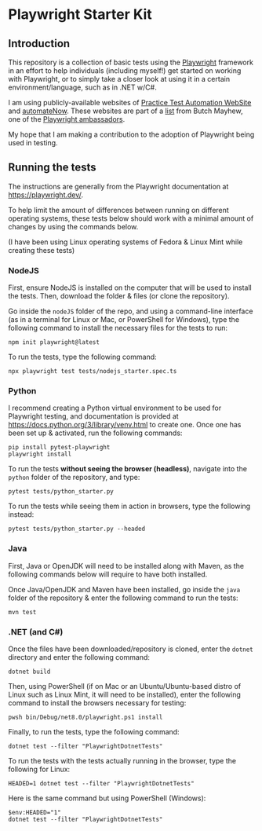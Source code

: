 # Playwright Starter Kit

## Introduction
This repository is a collection of basic tests using the [Playwright](https://playwright.dev) framework in an effort to help individuals (including myself!) get started on working with Playwright, or to simply take a closer look at using it in a certain environment/language, such as in .NET w/C#.

I am using publicly-available websites of [Practice Test Automation WebSite](https://practice.expandtesting.com/) and [automateNow](https://practice-automation.com/). These websites are part of a [list](https://github.com/BMayhew/awesome-sites-to-test-on) from Butch Mayhew, one of the [Playwright ambassadors](https://playwright.dev/python/community/ambassadors).

My hope that I am making a contribution to the adoption of Playwright being used in testing.

## Running the tests
The instructions are generally from the Playwright documentation at https://playwright.dev/.

To help limit the amount of differences between running on different operating systems, these tests below should work with a minimal amount of changes by using the commands below.

(I have been using Linux operating systems of Fedora & Linux Mint while creating these tests)

### NodeJS
First, ensure NodeJS is installed on the computer that will be used to install the tests. Then, download the folder & files (or clone the repository).

Go inside the `nodeJS` folder of the repo, and using a command-line interface (as in a terminal for Linux or Mac, or PowerShell for Windows), type the following command to install the necessary files for the tests to run:
```
npm init playwright@latest
```
To run the tests, type the following command:
```
npx playwright test tests/nodejs_starter.spec.ts
```

### Python
I recommend creating a Python virtual environment to be used for Playwright testing, and documentation is provided at https://docs.python.org/3/library/venv.html to create one. Once one has been set up & activated, run the following commands:
```
pip install pytest-playwright
playwright install
```
To run the tests **without seeing the browser (headless)**, navigate into the `python` folder of the repository, and type:
```
pytest tests/python_starter.py
```
To run the tests while seeing them in action in browsers, type the following instead:
```
pytest tests/python_starter.py --headed
```

### Java
First, Java or OpenJDK will need to be installed along with Maven, as the following commands below will require to have both installed.

Once Java/OpenJDK and Maven have been installed, go inside the `java` folder of the repository & enter the following command to run the tests:
```
mvn test
```

### .NET (and C#)
Once the files have been downloaded/repository is cloned, enter the `dotnet` directory and enter the following command:
```
dotnet build
```
Then, using PowerShell (if on Mac or an Ubuntu/Ubuntu-based distro of Linux such as Linux Mint, it will need to be installed), enter the following command to install the browsers necessary for testing:
```
pwsh bin/Debug/net8.0/playwright.ps1 install
```
Finally, to run the tests, type the following command:
```
dotnet test --filter "PlaywrightDotnetTests"
```
To run the tests with the tests actually running in the browser, type the following for Linux:
```
HEADED=1 dotnet test --filter "PlaywrightDotnetTests"
```
Here is the same command but using PowerShell (Windows):
```
$env:HEADED="1"
dotnet test --filter "PlaywrightDotnetTests"
```


